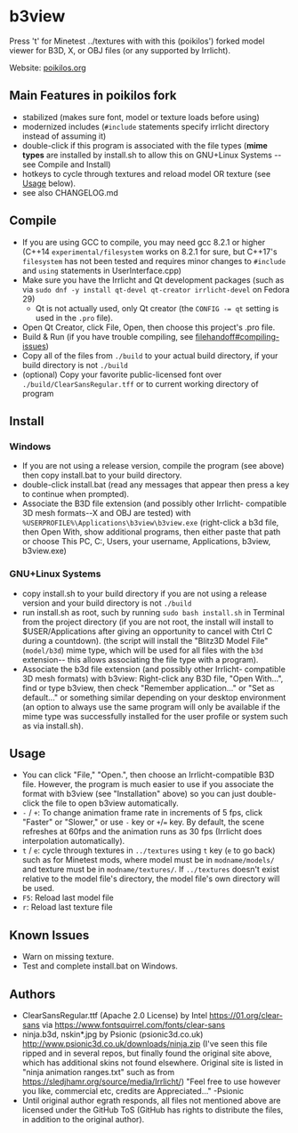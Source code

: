 # b3view
Press 't' for Minetest ../textures with with this (poikilos') forked
model viewer for B3D, X, or OBJ files (or any supported by Irrlicht).

Website: [poikilos.org](https://poikilos.org)

## Main Features in poikilos fork
* stabilized (makes sure font, model or texture loads before using)
* modernized includes (`#include` statements specify irrlicht directory
  instead of assuming it)
* double-click if this program is associated with the file types (**mime
  types** are installed by install.sh to allow this on GNU+Linux Systems
  --see Compile and Install)
* hotkeys to cycle through textures and reload model OR texture
  (see [Usage](#Usage) below).
* see also CHANGELOG.md

## Compile
* If you are using GCC to compile, you may need gcc 8.2.1 or higher
  (C++14 `experimental/filesystem` works on 8.2.1 for sure, but C++17's
  `filesystem` has not been tested and requires minor changes to
  `#include` and `using` statements in UserInterface.cpp)
* Make sure you have the Irrlicht and Qt development packages
  (such as via `sudo dnf -y install qt-devel qt-creator irrlicht-devel`
  on Fedora 29)
  - Qt is not actually used, only Qt creator (the `CONFIG -= qt`
    setting is used in the `.pro` file).
* Open Qt Creator, click File, Open, then choose this project's .pro
  file.
* Build & Run (if you have trouble compiling, see
  [filehandoff#compiling-issues](https://github.com/poikilos/filehandoff#compiling-issues))
* Copy all of the files from `./build` to your actual build directory,
  if your build directory is not `./build`
* (optional) Copy your favorite public-licensed font over
  `./build/ClearSansRegular.tff` or to current working directory of
  program

## Install
### Windows
* If you are not using a release version, compile the program (see
  above) then copy install.bat to your build directory.
* double-click install.bat (read any messages that appear then press
  a key to continue when prompted).
* Associate the B3D file extension (and possibly other Irrlicht-
  compatible 3D mesh formats--X and OBJ are tested) with
  `%USERPROFILE%\Applications\b3view\b3view.exe` (right-click a b3d
  file, then Open With, show additional programs, then either paste that
  path or choose This PC, C:, Users, your username, Applications,
  b3view, b3view.exe)

### GNU+Linux Systems
* copy install.sh to your build directory if you are not using a release
  version and your build directory is not `./build`
* run install.sh as root, such by running `sudo bash install.sh` in
  Terminal from the project directory (if you are not root, the install
  will install to $USER/Applications after giving an opportunity to
  cancel with Ctrl C during a countdown).
  (the script will install the "Blitz3D Model File" (`model/b3d`) mime
  type, which will be used for all files with the `b3d` extension--
  this allows associating the file type with a program).
* Associate the b3d file extension (and possibly other Irrlicht-
  compatible 3D mesh formats) with b3view: Right-click any B3D file,
  "Open With...", find or type b3view, then check "Remember
  application..." or "Set as default..." or something similar depending
  on your desktop environment (an option to always use the same program
  will only be available if the mime type was successfully installed for
  the user profile or system such as via install.sh).


## Usage
* You can click "File," "Open.", then choose an Irrlicht-compatible B3D
  file. However, the program is much easier to use if you associate the
  format with b3view (see "Installation" above) so you can just double-
  click the file to open b3view automatically.
* `-` / `+`: To change animation frame rate in increments of 5 fps,
  click "Faster" or "Slower," or use `-` key or `+`/`=` key. By default,
  the scene refreshes at 60fps and the animation runs as 30 fps
  (Irrlicht does interpolation automatically).
* `t` / `e`: cycle through textures in `../textures` using `t` key (`e`
  to go back) such as for Minetest mods, where model must be in
  `modname/models/` and texture must be in `modname/textures/`.
  If `../textures` doesn't exist relative to the model file's directory,
  the model file's own directory will be used.
* `F5`: Reload last model file
* `r`: Reload last texture file

## Known Issues
* Warn on missing texture.
* Test and complete install.bat on Windows.

## Authors
* ClearSansRegular.ttf (Apache 2.0 License) by Intel
  <https://01.org/clear-sans> via
  <https://www.fontsquirrel.com/fonts/clear-sans>
* ninja.b3d, nskin*.jpg by Psionic (psionic3d.co.uk)
  <http://www.psionic3d.co.uk/downloads/ninja.zip>
  (I've seen this file ripped and in several repos, but finally found
  the original site above, which has additional skins not found
  elsewhere. Original site is listed in "ninja animation ranges.txt"
  such as from <https://sledjhamr.org/source/media/Irrlicht/>)
  "Feel free to use however you like, commercial etc, credits are
  Appreciated..." -Psionic
* Until original author egrath responds, all files not mentioned above
  are licensed under the GitHub ToS (GitHub has rights to distribute
  the files, in addition to the original author).
